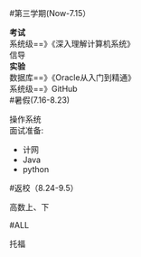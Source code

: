 #第三学期(Now-7.15）  

**考试**  
系统级==》《深入理解计算机系统》  
信导  
**实验**  
数据库==》《Oracle从入门到精通》  
系统级==》GitHub  
#暑假(7.16-8.23)  
  
操作系统   
面试准备:  
- 计网   
- Java  
- python  

#返校（8.24-9.5）  

高数上、下

#ALL  

托福